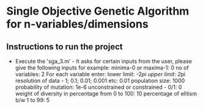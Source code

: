 # Single Objective Genetic Algorithm for n-variables/dimensions

## Instructions to run the project

+ Execute the 'sga_3.m' - It asks for certain inputs from the user, please give the following inputs for example:
    minima-0 or maxima-1: 0
    no of variables: 2
    For each variable enter:
        lower limit: -2*pi
        upper limit: 2*pi
	resolution of data - 1; 0.1; 0.01; 0.001 etc: 0.01 
	population size: 1000
	probability of mutation: 1e-6
	unconstrained or constrained - 0/1: 0
	weight of diversity in percentage from 0 to 100: 10
	percentage of elitism b/w 1 to 99: 5